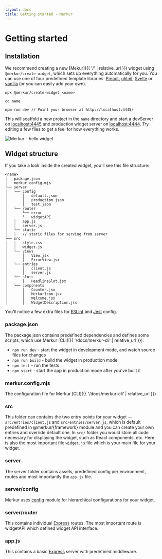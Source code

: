 ```yaml
---
layout: docs
title: Getting started - Merkur
---
```


# Getting started

## Installation

We recommend creating a new  [Mekur]({{ '/' | relative_url }}) widget using `@merkur/create-widget`, which sets up everything automatically for you. You can use one of four predefined template libraries: [Preact](https://preactjs.com/), [µhtml](https://github.com/WebReflection/uhtml#readme), [Svelte](https://svelte.dev/) or [vanilla](https://developer.mozilla.org/en-US/docs/Web/JavaScript/Reference/Template_literals) (or you can easily add your own).

```shell
npx @merkur/create-widget <name>

cd name

npm run dev // Point your browser at http://localhost:4445/
```

This will scaffold a new project in the `name` directory and start a devServer on [localhost:4445](http://localhost:4445/) and production widget server on [localhost:4444](http://localhost:4444/). Try editing a few files to get a feel for how everything works.

<img class="responsive" src="{{ '/assets/images/hello-widget.png?v=' | append: site.github.build_revision | relative_url }}" alt="Merkur - hello widget" />

## Widget structure

If you take a look inside the created widget, you'll see this file structure:

```shell
<name>
│   package.json
│   merkur.config.mjs
└── server
│   └── config
│       │   default.json
│       │   production.json
│       │   test.json
│   └── router
│       └── error
│       └── widgetAPI
│   │   app.js
│   │   server.js
│   └── static
│   │   // static files for serving from server
└── src
│   │   style.css
│   │   widget.js
│   └── views
│       │   View.jsx
│       │   ErrorView.jsx
│   └── entries
│       │   client.js
│       │   server.js
│   └── slots
│       │   HeadlineSlot.jsx
│   └── components
│       │   Counter.jsx
│       │   MerkurIcon.jsx
│       │   Welcome.jsx
│       │   WidgetDescription.jsx
```

You'll notice a few extra files for [ESLint](https://eslint.org/) and [Jest](https://jestjs.io/) config.

### package.json

The package.json contains predefined dependencies and defines some scripts, which use Merkur [CLI]({{ '/docs/merkur-cli' | relative_url }}):

- `npm run dev` - start the widget in development mode, and watch source files for changes
- `npm run build` - build the widget in production mode
- `npm test` - run the tests
- `npm start` - start the app in production mode after you've built it

### merkur.config.mjs

The configuration file for Merkur [CLI]({{ '/docs/merkur-cli' | relative_url }})

### src

This folder can contains the two entry points for your widget — `src/entries/client.js` and `src/entries/server.js`, which is default predefined in @merkur/{framework} module and you can create your own entries and override default one. In `src/` folder you would store all code necessary for displaying the widget, such as React components, etc. Here is also the most important file `widget.js` file which is your main file for your widget.

### server

The server folder contains assets, predefined config per environment, routes and most importantly the `app.js` file.

### server/config

Merkur uses [config](https://www.npmjs.com/package/config) module for hierarchical configurations for your widget.

### server/router

This contains individual [Express](https://expressjs.com/en/guide/routing.html) routes. The most important route is widgetAPI which defined widget API interface. 

### app.js

This contains a basic [Express](https://expressjs.com/) server with predefined middleware.
